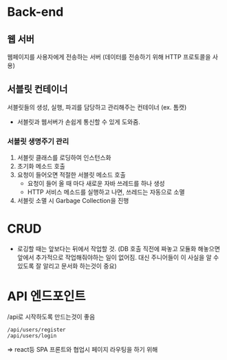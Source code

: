 # Back-end

## 웹 서버
웹페이지를 사용자에게 전송하는 서버
(데이터를 전송하기 위해 HTTP 프로토콜을 사용)

## 서블릿 컨테이너
서블릿들의 생성, 실행, 파괴를 담당하고 관리해주는 컨테이너 (ex. 톰캣)
- 서블릿과 웹서버가 손쉽게 통신할 수 있게 도와줌.

### 서블릿 생명주기 관리
1. 서블릿 클래스를 로딩하여 인스턴스화
2. 초기화 메소드 호출
3. 요청이 들어오면 적절한 서블릿 메소드 호출
    - 요청이 들어 올 때 마다 새로운 자바 쓰레드를 하나 생성
    - HTTP 서비스 메소드를 실행하고 나면, 쓰레드는 자동으로 소멸
4. 서블릿 소멸 시 Garbage Collection을 진행

# CRUD
- 로깅할 때는 앞보다는 뒤에서 작업할 것. (DB 호출 직전에 짜놓고 모듈화 해놓으면 앞에서 추가적으로 작업해줘야하는 일이 없어짐. 대신 주니어들이 이 사실을 알 수 있도록 잘 알리고 문서화 하는것이 중요)


# API 엔드포인트
/api로 시작하도록 만드는것이 좋음

```
/api/users/register
/api/users/login
```

⇒ react등 SPA 프론트와 협업시 페이지 라우팅을 하기 위해